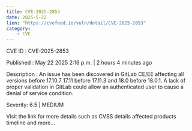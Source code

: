 ```yaml
---
title: CVE-2025-2853
date: 2025-5-22
lien: "https://cvefeed.io/vuln/detail/CVE-2025-2853"
category:
    - CVE
---
```


CVE ID : CVE-2025-2853

Published :  May 22
2025
2:16 p.m. | 2 hours
4 minutes ago

Description : An issue has been discovered in GitLab CE/EE affecting all versions before 17.10.7
17.11 before 17.11.3
and 18.0 before 18.0.1. A lack of proper validation in GitLab could allow an authenticated user to cause a denial of service condition.

Severity: 6.5 | MEDIUM

Visit the link for more details
such as CVSS details
affected products
timeline
and more...
